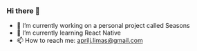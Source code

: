 ### Hi there 👋

- 🔭 I’m currently working on a personal project called Seasons
- 🌱 I’m currently learning React Native
- 📫 How to reach me: aprilj.limas@gmail.com


